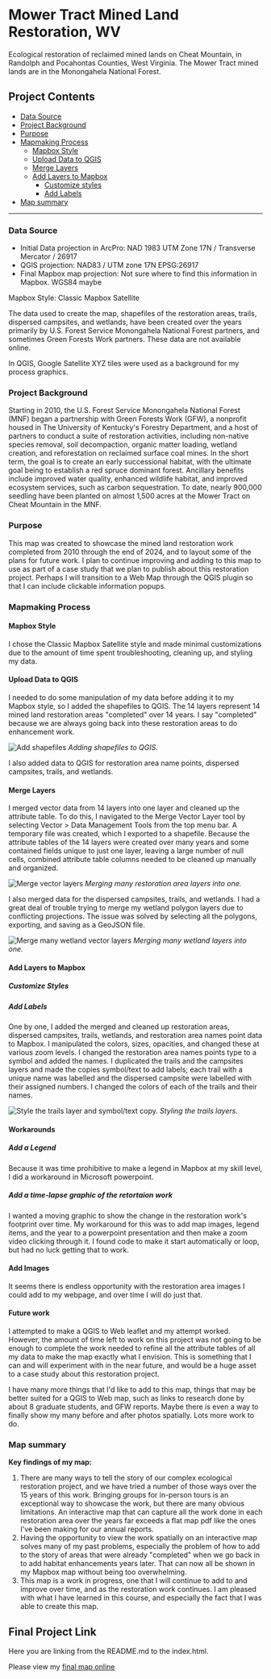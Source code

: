 
# Mower Tract Mined Land Restoration, WV

Ecological restoration of reclaimed mined lands on Cheat Mountain, in Randolph and Pocahontas Counties, West Virginia. The Mower Tract mined lands are in the Monongahela National Forest.

## Project Contents

- [Data Source](#data-source)
- [Project Background](#project-background)
- [Purpose](#purpose)
- [Mapmaking Process](#mapmaking-process)
    - [Mapbox Style](#mapbox-style)
    - [Upload Data to QGIS](#upload-data-to-qgis)
    - [Merge Layers](#merge-layers)
    - [Add Layers to Mapbox](Add-Layers-to-Mapbox)
        - [Customize styles](Customize-styles)
        - [Add Labels](Add-Labels) 
- [Map summary](#map-summary)

***

### Data Source

* Initial Data projection in ArcPro: NAD 1983 UTM Zone 17N / Transverse Mercator / 26917
* QGIS projection: NAD83 / UTM zone 17N EPSG:26917
* Final Mapbox map projection: Not sure where to find this information in Mapbox. WGS84 maybe

Mapbox Style: Classic Mapbox Satellite

The data used to create the map, shapefiles of the restoration areas, trails, dispersed campsites, and wetlands, have been created over the years primarily by U.S. Forest Service Monongahela National Forest partners, and sometimes Green Forests Work partners. These data are not available online.

In QGIS, Google Satellite XYZ tiles were used as a background for my process graphics.

### Project Background

Starting in 2010, the U.S. Forest Service Monongahela National Forest (MNF) began a partnership with Green Forests Work (GFW), a nonprofit housed in The University of Kentucky's Forestry Department, and a host of partners to conduct a suite of restoration activities, including non-native species removal, soil decompaction, organic matter loading, wetland creation, and reforestation on reclaimed surface coal mines. In the short term, the goal is to create an early successional habitat, with the ultimate goal being to establish a red spruce dominant forest. Ancillary benefits include improved water quality, enhanced wildlife habitat, and improved ecosystem services, such as carbon sequestration. To date, nearly 900,000 seedling have been planted on almost 1,500 acres at the Mower Tract on Cheat Mountain in the MNF.

### Purpose

This map was created to showcase the mined land restoration work completed from 2010 through the end of 2024, and to layout some of the plans for future work. I plan to continue improving and adding to this map to use as part of a case study that we plan to publish about this restoration project. Perhaps I will transition to a Web Map through the QGIS plugin so that I can include clickable information popups. 

### Mapmaking Process

#### Mapbox Style

I chose the Classic Mapbox Satellite style and made minimal customizations due to the amount of time spent troubleshooting, cleaning up, and styling my data.

#### Upload Data to QGIS

I needed to do some manipulation of my data before adding it to my Mapbox style, so I added the shapefiles to QGIS. The 14 layers represent 14 mined land restoration areas "completed" over 14 years. I say "completed" because we are always going back into these restoration areas to do enhancement work.

![Add shapefiles](graphics/2_UploadDataToQGIS.png)
*Adding shapefiles to QGIS.*

I also added data to QGIS for restoration area name points, dispersed campsites, trails, and wetlands. 

#### Merge Layers

I merged vector data from 14 layers into one layer and cleaned up the attribute table. To do this, I navigated to the Merge Vector Layer tool by selecting Vector > Data Management Tools from the top menu bar. A temporary file was created, which I exported to a shapefile. Because the attribute tables of the 14 layers were created over many years and some contained fields unique to just one layer, leaving a large number of null cells, combined attribute table columns needed to be cleaned up manually and organized.

![Merge vector layers](graphics/3_MergeVectorLayers.png)
*Merging many restoration area layers into one.*

I also merged data for the dispersed campsites, trails, and wetlands. I had a great deal of trouble trying to merge my wetland polygon layers due to conflicting projections. The issue was solved by selecting all the polygons, exporting, and saving as a GeoJSON file.

![Merge many wetland vector layers](graphics/8.MergeWetlandDataByType.png)
*Merging many wetland layers into one.*

#### Add Layers to Mapbox
##### Customize Styles
##### Add Labels

One by one, I added the merged and cleaned up restoration areas, dispersed campsites, trails, wetlands, and restoration area names point data to Mapbox. I manipulated the colors, sizes, opacities, and changed these at various zoom levels. I changed the restoration area names points type to a symbol and added the names. I duplicated the trails and the campsites layers and made the copies symbol/text to add labels; each trail with a unique name was labelled and the dispersed campsite were labelled with their assigned numbers. I changed the colors of each of the trails and their names. 

![Style the trails layer and symbol/text copy.](graphics/9.StyleTrailsLayer.png)
*Styling the trails layers.*

#### Workarounds

##### Add a Legend

Because it was time prohibitive to make a legend in Mapbox at my skill level, I did a workaround in Microsoft powerpoint.

##### Add a time-lapse graphic of the retortaion work

I wanted a moving graphic to show the change in the restoration work's footprint over time. My workaround for this was to add map images, legend items, and the year to a powerpoint presentation and then make a zoom video clicking through it. I found code to make it start automatically or loop, but had no luck getting that to work.

#### Add Images

It seems there is endless opportunity with the restoration area images I could add to my webpage, and over time I will do just that.

#### Future work

I attempted to make a QGIS to Web leaflet and my attempt worked. However, the amount of time left to work on this project was not going to be enough to complete the work needed to refine all the attribute tables of all my data to make the map exactly what I envision. This is something that I can and will experiment with in the near future, and would be a huge asset to a case study about this restoration project.

I have many more things that I'd like to add to this map, things that may be better suited for a QGIS to Web map, such as links to research done by about 8 graduate students, and GFW reports. Maybe there is even a way to finally show my many before and after photos spatially. Lots more work to do. 

### Map summary

**Key findings of my map:**

1. There are many ways to tell the story of our complex ecological restoration project, and we have tried a number of those ways over the 15 years of this work. Bringing groups for in-person tours is an exceptional way to showcase the work, but there are many obvious limitations. An interactive map that can capture all the work done in each restoration area over the years far exceeds a flat map pdf like the ones I've been making for our annual reports.
2. Having the opportunity to view the work spatially on an interactive map solves many of my past problems, especially the problem of how to add to the story of areas that were already "completed" when we go back in to add habitat enhancements years later. That can now all be shown in my Mapbox map without being too overwhelming.
3. This map is a work in progress, one that I will continue to add to and improve over time, and as the restoration work continues. I am pleased with what I have learned in this course, and especially the fact that I was able to create this map.

## Final Project Link

Here you are linking from the README.md to the index.html.

Please view my [final map online](https://username.github.io/AnnaMB64/MowerTract-WV-restoration)
